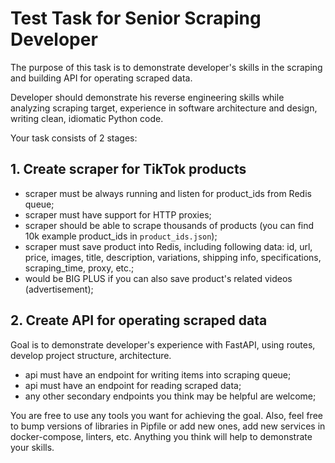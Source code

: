 # Test Task for Senior Scraping Developer

The purpose of this task is to demonstrate developer's skills in the scraping and building API for operating scraped data.

Developer should demonstrate his reverse engineering skills while analyzing scraping target, experience in software architecture and design, writing clean, idiomatic Python code.


Your task consists of 2 stages:

## 1. Create scraper for TikTok products

- scraper must be always running and listen for product_ids from Redis queue;
- scraper must have support for HTTP proxies;
- scraper should be able to scrape thousands of products (you can find 10k example product_ids in `product_ids.json`);
- scraper must save product into Redis, including following data: id, url, price, images, title, description, variations, shipping info, specifications, scraping_time, proxy, etc.;
- would be BIG PLUS if you can also save product's related videos (advertisement);


## 2. Create API for operating scraped data

Goal is to demonstrate developer's experience with FastAPI, using routes, develop project structure, architecture.

- api must have an endpoint for writing items into scraping queue;
- api must have an endpoint for reading scraped data;
- any other secondary endpoints you think may be helpful are welcome;


You are free to use any tools you want for achieving the goal. Also, feel free to bump versions of libraries in Pipfile or add new ones, add new services in docker-compose, linters, etc. Anything you think will help to demonstrate your skills.

